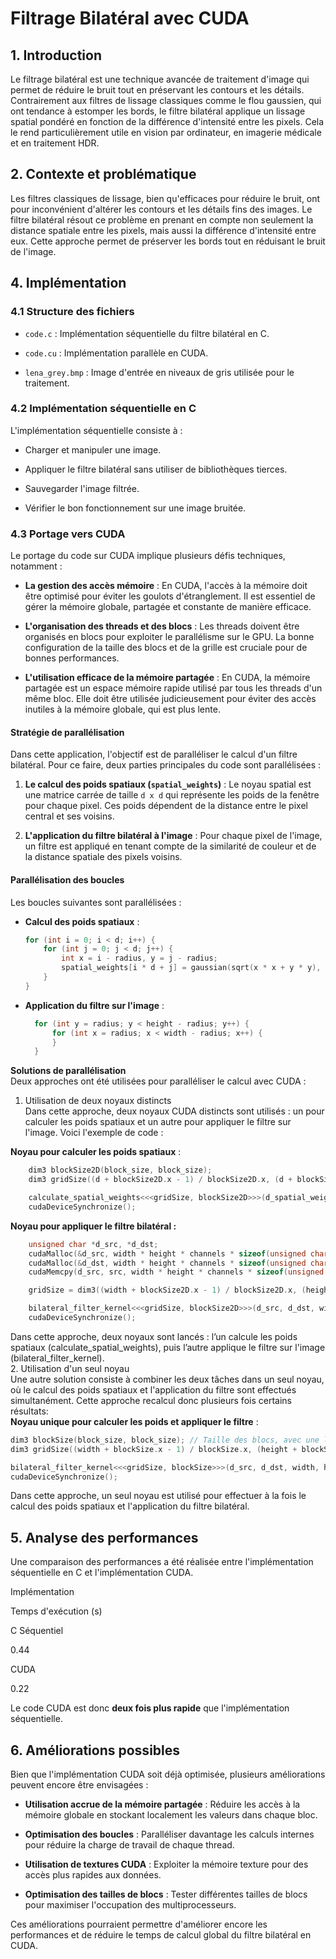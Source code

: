 
# Filtrage Bilatéral avec CUDA

## 1. Introduction

Le filtrage bilatéral est une technique avancée de traitement d'image qui permet de réduire le bruit tout en préservant les contours et les détails. Contrairement aux filtres de lissage classiques comme le flou gaussien, qui ont tendance à estomper les bords, le filtre bilatéral applique un lissage spatial pondéré en fonction de la différence d'intensité entre les pixels. Cela le rend particulièrement utile en vision par ordinateur, en imagerie médicale et en traitement HDR.

## 2. Contexte et problématique

Les filtres classiques de lissage, bien qu'efficaces pour réduire le bruit, ont pour inconvénient d'altérer les contours et les détails fins des images. Le filtre bilatéral résout ce problème en prenant en compte non seulement la distance spatiale entre les pixels, mais aussi la différence d'intensité entre eux. Cette approche permet de préserver les bords tout en réduisant le bruit de l'image.

## 4. Implémentation

### 4.1 Structure des fichiers

-   `code.c` : Implémentation séquentielle du filtre bilatéral en C.
    
-   `code.cu` : Implémentation parallèle en CUDA.
    
-   `lena_grey.bmp` : Image d'entrée en niveaux de gris utilisée pour le traitement.
    

### 4.2 Implémentation séquentielle en C

L'implémentation séquentielle consiste à :

-   Charger et manipuler une image.
    
-   Appliquer le filtre bilatéral sans utiliser de bibliothèques tierces.
    
-   Sauvegarder l'image filtrée.
    
-   Vérifier le bon fonctionnement sur une image bruitée.
    

### 4.3 Portage vers CUDA

Le portage du code sur CUDA implique plusieurs défis techniques, notamment :

- **La gestion des accès mémoire** : En CUDA, l'accès à la mémoire doit être optimisé pour éviter les goulots d'étranglement. Il est essentiel de gérer la mémoire globale, partagée et constante de manière efficace.
  
- **L'organisation des threads et des blocs** : Les threads doivent être organisés en blocs pour exploiter le parallélisme sur le GPU. La bonne configuration de la taille des blocs et de la grille est cruciale pour de bonnes performances.
  
- **L'utilisation efficace de la mémoire partagée** : En CUDA, la mémoire partagée est un espace mémoire rapide utilisé par tous les threads d'un même bloc. Elle doit être utilisée judicieusement pour éviter des accès inutiles à la mémoire globale, qui est plus lente.

#### Stratégie de parallélisation

Dans cette application, l'objectif est de paralléliser le calcul d'un filtre bilatéral. Pour ce faire, deux parties principales du code sont parallélisées :

1. **Le calcul des poids spatiaux (`spatial_weights`)** : Le noyau spatial est une matrice carrée de taille `d x d` qui représente les poids de la fenêtre pour chaque pixel. Ces poids dépendent de la distance entre le pixel central et ses voisins.

2. **L'application du filtre bilatéral à l'image** : Pour chaque pixel de l'image, un filtre est appliqué en tenant compte de la similarité de couleur et de la distance spatiale des pixels voisins.

#### Parallélisation des boucles

Les boucles suivantes sont parallélisées :

- **Calcul des poids spatiaux** :
  ```cpp
  for (int i = 0; i < d; i++) {
      for (int j = 0; j < d; j++) {
          int x = i - radius, y = j - radius;
          spatial_weights[i * d + j] = gaussian(sqrt(x * x + y * y), sigma_space);
      }
  }
  ```
- **Application du filtre sur l'image** :
  ```cpp
    for (int y = radius; y < height - radius; y++) {
        for (int x = radius; x < width - radius; x++) {
        }
    }
  ```
**Solutions de parallélisation**  
Deux approches ont été utilisées pour paralléliser le calcul avec CUDA :
  
1. Utilisation de deux noyaux distincts  
Dans cette approche, deux noyaux CUDA distincts sont utilisés : un pour calculer les poids spatiaux et un autre pour appliquer le filtre sur l'image. Voici l'exemple de code :  

**Noyau pour calculer les poids spatiaux** :
```cpp
    dim3 blockSize2D(block_size, block_size);
    dim3 gridSize((d + blockSize2D.x - 1) / blockSize2D.x, (d + blockSize2D.y - 1) / blockSize2D.y);

    calculate_spatial_weights<<<gridSize, blockSize2D>>>(d_spatial_weights, d, sigma_space);
    cudaDeviceSynchronize();
```  
**Noyau pour appliquer le filtre bilatéral :**  
```cpp
    unsigned char *d_src, *d_dst;
    cudaMalloc(&d_src, width * height * channels * sizeof(unsigned char));
    cudaMalloc(&d_dst, width * height * channels * sizeof(unsigned char));
    cudaMemcpy(d_src, src, width * height * channels * sizeof(unsigned char), cudaMemcpyHostToDevice);

    gridSize = dim3((width + blockSize2D.x - 1) / blockSize2D.x, (height + blockSize2D.y - 1) / blockSize2D.y);

    bilateral_filter_kernel<<<gridSize, blockSize2D>>>(d_src, d_dst, width, height, channels, d, sigma_color, d_spatial_weights);
    cudaDeviceSynchronize();
```
Dans cette approche, deux noyaux sont lancés : l’un calcule les poids spatiaux (calculate_spatial_weights), puis l’autre applique le filtre sur l'image (bilateral_filter_kernel).  
2. Utilisation d'un seul noyau  
Une autre solution consiste à combiner les deux tâches dans un seul noyau, où le calcul des poids spatiaux et l'application du filtre sont effectués simultanément. Cette approche recalcul donc plusieurs fois certains résultats:  
**Noyau unique pour calculer les poids et appliquer le filtre** :
```cpp
dim3 blockSize(block_size, block_size); // Taille des blocs, avec une limite de 1024 threads par bloc
dim3 gridSize((width + blockSize.x - 1) / blockSize.x, (height + blockSize.y - 1) / blockSize.y); // Taille de la grille, blockSize*gridSize = 512 pour l'image 

bilateral_filter_kernel<<<gridSize, blockSize>>>(d_src, d_dst, width, height, channels, d, sigma_color, sigma_space);
cudaDeviceSynchronize();
```
Dans cette approche, un seul noyau est utilisé pour effectuer à la fois le calcul des poids spatiaux et l'application du filtre bilatéral.

## 5. Analyse des performances

Une comparaison des performances a été réalisée entre l'implémentation séquentielle en C et l'implémentation CUDA.

Implémentation

Temps d'exécution (s)

C Séquentiel

0.44

CUDA

0.22

Le code CUDA est donc **deux fois plus rapide** que l'implémentation séquentielle.

## 6. Améliorations possibles

Bien que l'implémentation CUDA soit déjà optimisée, plusieurs améliorations peuvent encore être envisagées :

-   **Utilisation accrue de la mémoire partagée** : Réduire les accès à la mémoire globale en stockant localement les valeurs dans chaque bloc.
    
-   **Optimisation des boucles** : Paralléliser davantage les calculs internes pour réduire la charge de travail de chaque thread.
    
-   **Utilisation de textures CUDA** : Exploiter la mémoire texture pour des accès plus rapides aux données.
    
-   **Optimisation des tailles de blocs** : Tester différentes tailles de blocs pour maximiser l'occupation des multiprocesseurs.
    

Ces améliorations pourraient permettre d'améliorer encore les performances et de réduire le temps de calcul global du filtre bilatéral en CUDA.
